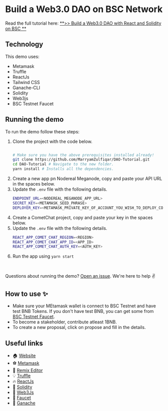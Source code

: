 # Build a Web3.0 DAO on BSC Network

Read the full tutorial here: [**>> Build a Web3.0 DAO with React and Solidity on BSC **](https://DoomsDAO.github.io)


## Technology

This demo uses:

- Metamask
- Truffle
- ReactJs
- Tailwind CSS
- Ganache-CLI
- Solidity
- Web3js
- BSC Testnet Faucet

## Running the demo

To run the demo follow these steps:

1. Clone the project with the code below.
    ```sh

    # Make sure you have the above prerequisites installed already!
    git clone https://github.com/MarryamZulfiqar/DAO-Tutorial.git
    cd DAO-Tutorial # Navigate to the new folder.
    yarn install # Installs all the dependencies.
    ```
2. Create a new app pn Nodereal Meganode, copy and paste your API URL in the spaces below.
3. Update the `.env` file with the following details.
    ```sh
    ENDPOINT_URL=<NODEREAL_MEGANODE_APP_URL>
    SECRET_KEY=<METAMASK_SEED_PHRASE>
    DEPLOYER_KEY=<METAMASK_PRIVATE_KEY_OF_ACCOUNT_YOU_WISH_TO_DEPLOY_CONTRACT_WITH>
    ```
4. Create a CometChat project, copy and paste your key in the spaces below.
5. Update the `.env` file with the following details.
    ```sh
    REACT_APP_COMET_CHAT_REGION=<REGION>
    REACT_APP_COMET_CHAT_APP_ID=<APP_ID>
    REACT_APP_COMET_CHAT_AUTH_KEY=<AUTH_KEY>
    ```
6. Run the app using `yarn start`
<br/>


Questions about running the demo? [Open an issue](https://github.com/MarryamZulfiqar/DAO-Tutorial/issues). We're here to help ✌️

## How to use ✨ 

- Make sure your MEtamask wallet is connect to BSC Testnet and have test BNB Tokens. If you don't have test BNB, you can get some from [BSC Testnet Faucet](https://testnet.binance.org/faucet-smart).
- To become a stakeholder, contribute atleast 1BNB.
- To create a new proposal, click on propose and fill in the details.

## Useful links

- 🏠 [Website](https://daltonic.github.io/)
- ⚽ [Metamask](https://metamask.io/)
- 🚀 [Remix Editor](https://remix.ethereum.org/)
- 💡 [Truffle](https://trufflesuite.com/)
- 🔥 [ReactJs](https://reactjs.org/)
- 🐻 [Solidity](https://soliditylang.org/)
- 👀 [Web3Js](https://docs.ethers.io/v5/)
- 🎅 [Faucet](https://faucets.chain.link/rinkeby)
- 🤖 [Ganache](https://trufflesuite.com/ganache/index.html)